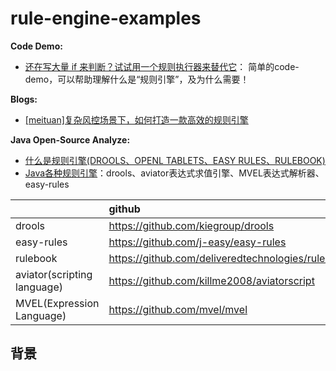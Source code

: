 # rule-engine-examples

**Code Demo:**
- [还在写大量 if 来判断？试试用一个规则执行器来替代它]：
<span color="RED">简单的code-demo，可以帮助理解什么是“规则引擎”，及为什么需要！</span>

**Blogs:**
+ [\[meituan\]复杂风控场景下，如何打造一款高效的规则引擎]

**Java Open-Source Analyze:**
- [什么是规则引擎(DROOLS、OPENL TABLETS、EASY RULES、RULEBOOK)](http://www.choupangxia.com/2021/01/23/rule-engine-4/)
- [Java各种规则引擎](https://www.jianshu.com/p/41ea7a43093c)：drools、aviator表达式求值引擎、MVEL表达式解析器、easy-rules

|                             | github                                              | stars |
|:----------------------------|:----------------------------------------------------|:------|
| drools                      | <https://github.com/kiegroup/drools>                | 3.6k  |
| easy-rules                  | <https://github.com/j-easy/easy-rules>              | 3.1k  |
| rulebook                    | <https://github.com/deliveredtechnologies/rulebook> | 574   |
| aviator(scripting language) | <https://github.com/killme2008/aviatorscript>       | 2,451 |
| MVEL(Expression Language)   | <https://github.com/mvel/mvel>                      | 791   |

## 背景









[还在写大量 if 来判断？试试用一个规则执行器来替代它]: https://mp.weixin.qq.com/s/6i5m5-WLyWfc7yJ0OD6Q0A
[\[meituan\]复杂风控场景下，如何打造一款高效的规则引擎]: https://tech.meituan.com/2020/05/14/meituan-security-zeus.html